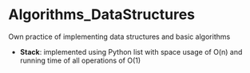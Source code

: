 # Algorithms_DataStructures
Own practice of implementing data structures and basic algorithms
* **Stack**: implemented using Python list with space usage of O(n) and running time of all operations of O(1)

